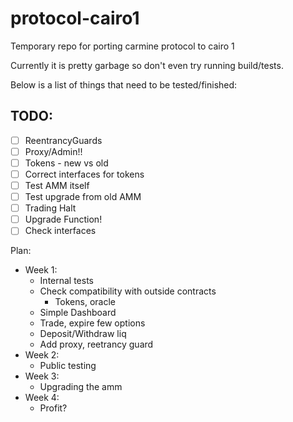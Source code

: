 # protocol-cairo1
Temporary repo for porting carmine protocol to cairo 1

Currently it is pretty garbage so don't even try running build/tests.

Below is a list of things that need to be tested/finished:
## TODO:
- [ ] ReentrancyGuards
- [ ] Proxy/Admin!!
- [ ] Tokens - new vs old
- [ ] Correct interfaces for tokens
- [ ] Test AMM itself
- [ ] Test upgrade from old AMM
- [ ] Trading Halt
- [ ] Upgrade Function!
- [ ] Check interfaces

Plan: 
- Week 1: 
  - Internal tests
  - Check compatibility with outside contracts
    - Tokens, oracle
  - Simple Dashboard 
  - Trade, expire few options
  - Deposit/Withdraw liq
  - Add proxy, reetrancy guard
- Week 2:
  - Public testing
- Week 3:
  - Upgrading the amm
- Week 4: 
  - Profit?
